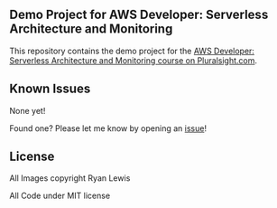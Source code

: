 ## Demo Project for AWS Developer: Serverless Architecture and Monitoring

This repository contains the demo project for the [AWS Developer: Serverless Architecture and Monitoring course on Pluralsight.com](http://www.pluralsight.com/courses/aws-developer-serverless-architecture-monitoring).

## Known Issues

None yet!

Found one? Please let me know by opening an [issue](https://github.com/ryanmurakami/trash-panda-buffet/issues)!

## License

All Images copyright Ryan Lewis

All Code under MIT license


